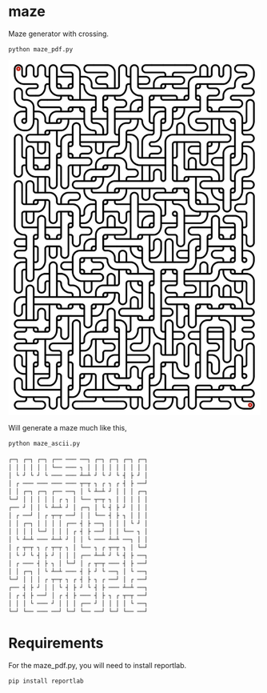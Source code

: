 maze
====

Maze generator with crossing.

    python maze_pdf.py    

![my_maze.pdf](sample_maze.jpg "my_maze.pdf")

Will generate a maze much like this,

    python maze_ascii.py

    ┌─┐ ┌─┐ ┌─┐ ┌── ─── ──┐ ┌─┐ ┌─┐ ┌─┐ ┌─┐
    │ │ │ │ │ │ └── ─── ┐ │ │ │ │ │ │ │ │ │
    │ └ ┘ └ ┘ └ ─── ─── ┴─┴ ┘ └ ┘ └ ┤ ├ ┘ │
    │ ┌ ─── ─── ─── ─── ┬─┬ ┐ ┌ ┐ ┌ ┤ ├ ──┘
    │ │ ┌─┐ ┌─┐ ┌── ──┐ │ └ ┴─┴ ┘ │ │ │ ┌─┐
    └─┘ │ │ │ │ │ ┌ ┐ │ └── ┬─┬ ┐ │ │ │ │ │
    ┌── ┘ │ │ └ ┴─┴ ┘ │ ┌─┐ │ └ ┤ ├ ┘ │ │ │
    │ ┌ ──┘ │ ┌ ┬─┬ ──┘ │ │ └── ┤ ├ ┐ │ │ │
    │ │ ┌─┐ │ │ │ │ ┌── ┤ ├ ──┐ │ │ │ └ ┘ │
    │ │ │ │ └─┘ │ │ │ ┌ ┤ ├ ──┘ │ │ └── ┐ │
    │ └ ┴─┴ ─── ┴─┴ ┘ │ │ └ ─── ┴─┴ ──┐ │ │
    │ ┌ ┬─┬ ┐ ┌ ┬─┬ ┐ │ └── ┐ ┌ ┬─┬ ┐ │ └─┘
    │ └ ┘ └ ┤ ├ ┘ │ │ │ ┌── ┴─┴ ┘ └ ┤ ├ ──┐
    │ ┌ ─── ┤ ├ ┐ │ └─┘ │ ┌ ┬─┬ ─── ┤ ├ ──┘
    │ │ ┌─┐ │ └ ┴─┴ ─── ┤ ├ ┘ └ ──┐ │ └ ──┐
    └─┘ │ │ │ ┌ ┬─┬ ┐ ┌ ┤ ├ ┐ ┌ ──┘ │ ┌ ──┘
    ┌── ┤ ├ ┘ │ │ └ ┤ ├ ┘ └ ┤ ├ ─── ┴─┴ ──┐
    │ ┌ ┤ ├ ──┘ │ ┌ ┤ ├ ─── ┤ ├ ┐ ┌ ┬─┬ ──┘
    │ │ │ └ ─── ┘ │ │ │ ┌── ┘ │ │ │ │ └ ──┐
    └─┘ └── ─── ──┘ └─┘ └── ──┘ └─┘ └── ──┘

Requirements
===
For the maze_pdf.py, you will need to install reportlab.

    pip install reportlab

